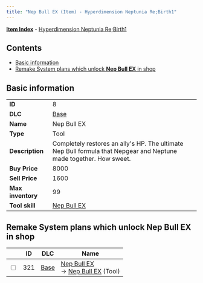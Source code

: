 ```yaml
---
title: "Nep Bull EX (Item) - Hyperdimension Neptunia Re;Birth1"
---
```


[**Item Index**](/neptunia/rb1/item/index.html) - [Hyperdimension Neptunia Re;Birth1](/neptunia/rb1)

## Contents

- [Basic information](#basic-information)
- [Remake System plans which unlock **Nep Bull EX** in shop](#remake-system-plans-which-unlock-nep-bull-ex-in-shop)

## Basic information

|   |   |
| -- | -- |
| **ID** | 8 |
| **DLC** | [Base](/neptunia/rb1/dlc/1-base.html) |
| **Name** | Nep Bull EX |
| **Type** | Tool |
| **Description** | Completely restores an ally's HP. The ultimate Nep Bull formula that Nepgear and Neptune made together. How sweet. |
| **Buy Price** | 8000 |
| **Sell Price** | 1600 |
| **Max inventory** | 99 |
| **Tool skill** | [Nep Bull EX](/neptunia/rb1/skill/1-10008-nep-bull-ex.html) |

## Remake System plans which unlock **Nep Bull EX** in shop

|    | ID | DLC | Name |
| -- | -- | --- | ---- |
| <input type="checkbox" id="rb1-remake-1-321" class="trackbox" /> | 321 | [Base](/neptunia/rb1/dlc/1-base.html) | [Nep Bull EX](/neptunia/rb1/remake/1-321-nep-bull-ex.html)<br />→ [Nep Bull EX](/neptunia/rb1/item/1-8-nep-bull-ex.html) (Tool) |
